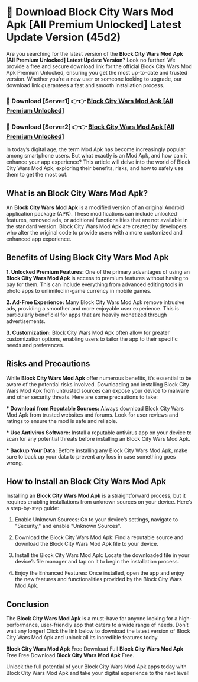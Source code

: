 # 🤖 Download Block City Wars Mod Apk [All Premium Unlocked] Latest Update Version (45d2)

Are you searching for the latest version of the <strong>Block City Wars Mod Apk [All Premium Unlocked] Latest Update Version</strong>? Look no further! We provide a free and secure download link for the official Block City Wars Mod Apk Premium Unlocked, ensuring you get the most up-to-date and trusted version. Whether you're a new user or someone looking to upgrade, our download link guarantees a fast and smooth installation process.


<h3>📌 Download [Server1] 👉👉 <a href="https://hapymods.com?title=Block+City+Wars+Mod+Apk&ref=3B1">Block City Wars Mod Apk [All Premium Unlocked]</a></h3>

<h3>📌 Download [Server2] 👉👉 <a href="https://hapymods.com?title=Block+City+Wars+Mod+Apk&ref=3B1">Block City Wars Mod Apk [All Premium Unlocked]</a></h3>


In today’s digital age, the term Mod Apk has become increasingly popular among smartphone users. But what exactly is an Mod Apk, and how can it enhance your app experience? This article will delve into the world of Block City Wars Mod Apk, exploring their benefits, risks, and how to safely use them to get the most out.


<h2>What is an Block City Wars Mod Apk?</h2>

An <strong>Block City Wars Mod Apk</strong> is a modified version of an original Android application package (APK). These modifications can include unlocked features, removed ads, or additional functionalities that are not available in the standard version. Block City Wars Mod Apk are created by developers who alter the original code to provide users with a more customized and enhanced app experience.


<h2>Benefits of Using Block City Wars Mod Apk</h2>

<strong> 1. Unlocked Premium Features:</strong> One of the primary advantages of using an <strong>Block City Wars Mod Apk</strong> is access to premium features without having to pay for them. This can include everything from advanced editing tools in photo apps to unlimited in-game currency in mobile games.

<strong> 2. Ad-Free Experience:</strong> Many Block City Wars Mod Apk remove intrusive ads, providing a smoother and more enjoyable user experience. This is particularly beneficial for apps that are heavily monetized through advertisements.

<strong> 3. Customization:</strong> Block City Wars Mod Apk often allow for greater customization options, enabling users to tailor the app to their specific needs and preferences.


<h2>Risks and Precautions</h2>

While <strong>Block City Wars Mod Apk</strong> offer numerous benefits, it’s essential to be aware of the potential risks involved. Downloading and installing Block City Wars Mod Apk from untrusted sources can expose your device to malware and other security threats. Here are some precautions to take:

<strong> * Download from Reputable Sources:</strong> Always download Block City Wars Mod Apk from trusted websites and forums. Look for user reviews and ratings to ensure the mod is safe and reliable.

<strong> * Use Antivirus Software:</strong> Install a reputable antivirus app on your device to scan for any potential threats before installing an Block City Wars Mod Apk.

<strong> * Backup Your Data:</strong> Before installing any Block City Wars Mod Apk, make sure to back up your data to prevent any loss in case something goes wrong.


<h2>How to Install an Block City Wars Mod Apk</h2>

Installing an <strong>Block City Wars Mod Apk</strong> is a straightforward process, but it requires enabling installations from unknown sources on your device. Here’s a step-by-step guide:

 1. Enable Unknown Sources: Go to your device’s settings, navigate to "Security," and enable "Unknown Sources".

 2. Download the Block City Wars Mod Apk: Find a reputable source and download the Block City Wars Mod Apk file to your device.

 3. Install the Block City Wars Mod Apk: Locate the downloaded file in your device’s file manager and tap on it to begin the installation process.

 4. Enjoy the Enhanced Features: Once installed, open the app and enjoy the new features and functionalities provided by the Block City Wars Mod Apk.


<h2><strong>Conclusion</strong></h2>

The <strong>Block City Wars Mod Apk</strong> is a must-have for anyone looking for a high-performance, user-friendly app that caters to a wide range of needs. Don’t wait any longer! Click the link below to download the latest version of Block City Wars Mod Apk and unlock all its incredible features today.

<strong>Block City Wars Mod Apk</strong> Free Download Full <strong>Block City Wars Mod Apk</strong> Free Free Download <strong>Block City Wars Mod Apk</strong> Free.

Unlock the full potential of your Block City Wars Mod Apk apps today with Block City Wars Mod Apk and take your digital experience to the next level!